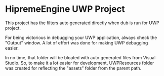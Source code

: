
# HipremeEngine UWP Project

This project has the filters auto generated directly when dub is run for
UWP project.

For being victorious in debugging your UWP application, always check
the "Output" window. A lot of effort was done for making UWP debugging
easier.

In no time, that folder will be bloated with auto generated files from
Visual Studio. So, to make it a lot easier for development, UWPResources
folder was created for reflecting the "assets" folder from the parent
path.